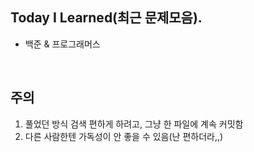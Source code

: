 ## Today I Learned(최근 문제모음).

- 백준 & 프로그래머스

<br>

## 주의
1. 풀었던 방식 검색 편하게 하려고, 그냥 한 파일에 계속 커밋함
2. 다른 사람한텐 가독성이 안 좋을 수 있음(난 편하더라,,)
